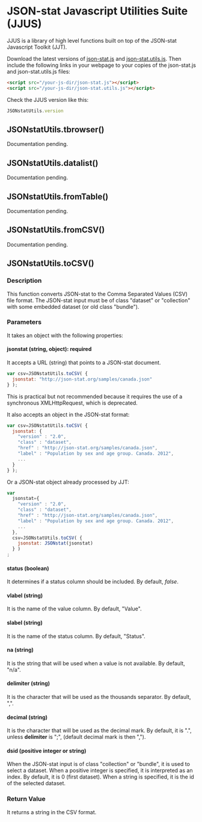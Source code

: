 # JSON-stat Javascript Utilities Suite (JJUS)

JJUS is a library of high level functions built on top of the JSON-stat Javascript Toolkit (JJT).

Download the latest versions of [json-stat.js](https://github.com/badosa/JSON-stat/blob/master/json-stat.js) and [json-stat.utils.js](https://github.com/badosa/JSON-stat/blob/master/utils/json-stat.utils.js). Then include the following links in your webpage to your copies of the json-stat.js and json-stat.utils.js files:

```html
<script src="/your-js-dir/json-stat.js"></script>
<script src="/your-js-dir/json-stat.utils.js"></script>
```

Check the JJUS version like this:

```js
JSONstatUtils.version
```

## JSONstatUtils.tbrowser()

Documentation pending.

## JSONstatUtils.datalist()

Documentation pending.

## JSONstatUtils.fromTable()

Documentation pending.

## JSONstatUtils.fromCSV()

Documentation pending.

## JSONstatUtils.toCSV()

### Description

This function converts JSON-stat to the Comma Separated Values (CSV) file format. The JSON-stat input must be of class "dataset" or "collection" with some embedded dataset (or old class "bundle").

### Parameters

It takes an object with the following properties:

#### jsonstat (string, object): required

It accepts a URL (string) that points to a JSON-stat document.

```js
var csv=JSONstatUtils.toCSV( {
  jsonstat: "http://json-stat.org/samples/canada.json"
} );
```

This is practical but not recommended because it requires the use of a synchronous XMLHttpRequest, which is deprecated.

It also accepts an object in the JSON-stat format:

```js
var csv=JSONstatUtils.toCSV( {
  jsonstat: {
  	"version" : "2.0",
  	"class" : "dataset",
  	"href" : "http://json-stat.org/samples/canada.json",
  	"label" : "Population by sex and age group. Canada. 2012",
    ...
  }
} );
```

Or a JSON-stat object already processed by JJT:

```js
var
  jsonstat={
    "version" : "2.0",
    "class" : "dataset",
    "href" : "http://json-stat.org/samples/canada.json",
    "label" : "Population by sex and age group. Canada. 2012",
    ...
  },
  csv=JSONstatUtils.toCSV( {
    jsonstat: JSONstat(jsonstat)
  } )
;
```

#### status (boolean)

It determines if a status column should be included. By default, *false*.

#### vlabel (string)

It is the name of the value column. By default, "Value".

#### slabel (string)

It is the name of the status column. By default, "Status".

#### na (string)

It is the string that will be used when a value is not available. By default, "n/a".

#### delimiter (string)

It is the character that will be used as the thousands separator. By default, ",".

#### decimal (string)

It is the character that will be used as the decimal mark. By default, it is ".", unless **delimiter** is ";", (default decimal mark is then ",").

#### dsid (positive integer or string)

When the JSON-stat input is of class "collection" or "bundle", it is used to select a dataset. When a positive integer is specified, it is interpreted as an index. By default, it is 0 (first dataset).  When a string is specified, it is the id of the selected dataset.

### Return Value

It returns a string in the CSV format.
